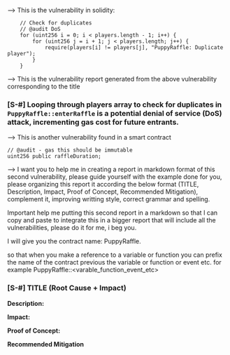 --> This is the vulnerability in solidity:

        // Check for duplicates
        // @audit DoS 
        for (uint256 i = 0; i < players.length - 1; i++) {                         
            for (uint256 j = i + 1; j < players.length; j++) {                     
                require(players[i] != players[j], "PuppyRaffle: Duplicate player");
            }                                                                      
        }

--> This is the vulnerability report generated from the above vulnerability corresponding to the title

### [S-#] Looping through players array to check for duplicates in `PuppyRaffle::enterRaffle` is a potential denial of service (DoS) attack, incrementing gas cost for future entrants.

--> This is another vulnerability found in a smart contract

    // @audit - gas this should be immutable
    uint256 public raffleDuration;

--> I want you to help me in creating a report in markdown format of this second vulnerability, please guide yourself with the example done for you, please organizing this report it according the below format (TITLE, Description, Impact, Proof of Concept, Recommended Mitigation), complement it, improving writting style, correct grammar and spelling. 

Important help me putting this second report in a markdown so that I can copy and paste to integrate this in a bigger report that will include all the vulnerabilities, please do it for me, i beg you.

I will give you the contract name: PuppyRaffle.

so that when you make a reference to a variable or function you can prefix the name of the contract previous the variable or function or event etc. for example PuppyRaffle::<varable_function_event_etc>

### [S-#] TITLE (Root Cause + Impact)

**Description:**

**Impact:**

**Proof of Concept:**

**Recommended Mitigation**
